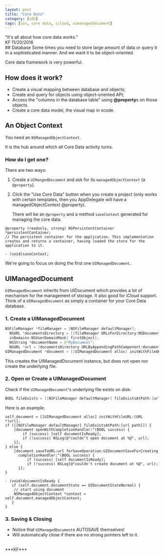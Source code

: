 ```yaml
---
layout: post
title: "Core Data"
category: [iOS]
tags: [ios, core data, icloud, uimanageddocument]
---
```

<div class = "message">
"It's all about how core data works."
<br>KF 11/20/2016
</div>
## Database
Some times you need to store large amount of data or query it in a sophisticated manner. And we want it to be object-oriented.

Core data framework is very powerful.

## How does it work?
* Create a visual mapping between database and objects;
* Create and query for objects using object-oriented API;
* Access the "columns in the database table" using **@property**s on those objects.
* Create a core data model, the visual map in xcode.

## An Object Context
You need an `NSManagedObjectContext`.

It is the hub around which all Core Data activity turns.

### How do I get one?
There are two ways: 

1. Create a `UIMangedDocument` and ask for its `managedObjectContext` (a `@property`).
	
2. Click the "Use Core Data" button when you create a project (only works with certain templates, then you AppDelegate will have a managedObjectContext @property).

	There will be an `@property` and a method `saveContext` generated for managing the core data.
	
```objc
@property (readonly, strong) NSPersistentContainer *persistentContainer;
// The persistent container for the application. This implementation creates and returns a container, having loaded the store for the application to it.

- (void)saveContext;
```
We're going to focus on doing the first one `UIManagedDocument`.

## UIManagedDocument
`UIManagedDocument` inherits from UIDocument which provides a lot of mechanism for the management of storage. It also good for iCloud support. Think of a `UIManagedDocument` as simply a container for your Core Data database.

### 1. Create a UIManagedDocument
```swift
NSFileManager *fileManager = [NSFileManager defaultManager];  NSURL *documentsDirectory = [[fileManager URLsForDirectory:NSDocumentDirectory  inDomains:NSUserDomainMask] firstObject];
  NSString *documentName = @"MyDocument"; 
  NSURL *url = [documentsDirectory URLByAppendingPathComponent:documentName];UIManagedDocument *document = [[UIManagedDocument alloc] initWithFileURL:url];
```
This creates the UIManagedDocument instance, but does not open nor create the underlying file.
### 2. Open or Create a UIManagedDocument
Check if the `UIManagedDocument`'s underlying file exists on disk:
```swift
BOOL fileExists = [[NSFileManager defaultManager] fileExistsAtPath:[url path]]; 
```
Here is an example:
```objc
self.document = [[UIManagedDocument alloc] initWithFileURL:(URL *)url];
if ([[NSFileManager defaultManager] fileExistsAtPath:[url path]]) {
    [document openWithCompletionHandler:^(BOOL success) {
        if (success) [self documentIsReady];
        if (!success) NSLog(@"couldn’t open document at %@", url);
    }];
} else {
    [document saveToURL:url forSaveOperation:UIDocumentSaveForCreating
      completionHandler:^(BOOL success) {
          if (success) [self documentIsReady];
          if (!success) NSLog(@"couldn't create document at %@", url);
      }];
}

- (void)documentIsReady {   if (self.document.documentState == UIDocumentStateNormal) { 
	// start using document
	NSManagedObjectContext *context = self.document.managedObjectContext;
   } 
}
```
### 3. Saving & Closing
* Notice that `UIManagedDocument`s AUTOSAVE themselves!
* Will automatically close if there are no strong pointers left to it.


<br>
***KF***